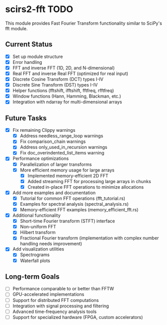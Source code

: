 # scirs2-fft TODO

This module provides Fast Fourier Transform functionality similar to SciPy's fft module.

## Current Status

- [x] Set up module structure
- [x] Error handling
- [x] FFT and inverse FFT (1D, 2D, and N-dimensional)
- [x] Real FFT and inverse Real FFT (optimized for real input)
- [x] Discrete Cosine Transform (DCT) types I-IV
- [x] Discrete Sine Transform (DST) types I-IV
- [x] Helper functions (fftshift, ifftshift, fftfreq, rfftfreq)
- [x] Window functions (Hann, Hamming, Blackman, etc.)
- [x] Integration with ndarray for multi-dimensional arrays

## Future Tasks

- [x] Fix remaining Clippy warnings
  - [x] Address needless_range_loop warnings
  - [x] Fix comparison_chain warnings
  - [x] Address only_used_in_recursion warnings
  - [x] Fix doc_overindented_list_items warning
- [x] Performance optimizations
  - [x] Parallelization of larger transforms
  - [x] More efficient memory usage for large arrays
    - [x] Implemented memory-efficient 2D FFT
    - [x] Added streaming FFT for processing large arrays in chunks
    - [x] Created in-place FFT operations to minimize allocations
- [x] Add more examples and documentation
  - [x] Tutorial for common FFT operations (fft_tutorial.rs)
  - [x] Examples for spectral analysis (spectral_analysis.rs)
  - [x] Memory-efficient FFT examples (memory_efficient_fft.rs)
- [x] Additional functionality
  - [x] Short-time Fourier transform (STFT) interface
  - [x] Non-uniform FFT
  - [x] Hilbert transform
  - [x] Fractional Fourier transform (implementation with complex number handling needs improvement)
- [x] Add visualization utilities
  - [x] Spectrograms
  - [x] Waterfall plots

## Long-term Goals

- [ ] Performance comparable to or better than FFTW
- [ ] GPU-accelerated implementations
- [ ] Support for distributed FFT computations
- [ ] Integration with signal processing and filtering
- [ ] Advanced time-frequency analysis tools
- [ ] Support for specialized hardware (FPGA, custom accelerators)